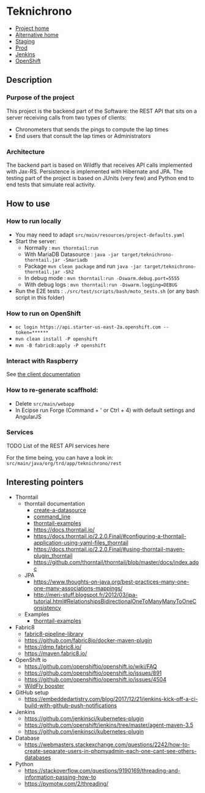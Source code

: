 # Teknichrono

* [Project home](https://github.com/fabricepipart/teknichrono)
* [Alternative home](https://bitbucket.org/trdteam/teknichrono/overview)
* [Staging](http://teknichrono-fabrice-pipart-stage.b542.starter-us-east-2a.openshiftapps.com/)
* [Prod](http://frontend-fabrice-pipart-run.b542.starter-us-east-2a.openshiftapps.com/)
* [Jenkins](https://jenkins.openshift.io/job/fabricepipart/job/teknichrono/)
* [OpenShift](https://console.starter-us-east-2a.openshift.com/console/project/fabrice-pipart/browse/pipelines)

## Description

### Purpose of the project

This project is the backend part of the Software: the REST API that sits on a server receiving calls from two types of clients:

* Chronometers that sends the pings to compute the lap times
* End users that consult the lap times or Administrators

### Architecture

The backend part is based on Wildfly that receives API calls implemented with Jax-RS. Persistence is implemented with Hibernate and JPA.
The testing part of the project is based on JUnits (very few) and Python end to end tests that simulate real activity.

## How to use

### How to run locally

* You may need to adapt ```src/main/resources/project-defaults.yaml```
* Start the server:
  * Normally : ```mvn thorntail:run``` 
  * With MariaDB Datasource : ```java -jar target/teknichrono-thorntail.jar -Smariadb```
  * Package ```mvn clean package``` and run ```java -jar target/teknichrono-thorntail.jar -Sh2```
  * In debug mode : ```mvn thorntail:run -Dswarm.debug.port=5555```
  * With debug logs : ```mvn thorntail:run -Dswarm.logging=DEBUG```
* Run the E2E tests : ```./src/test/scripts/bash/moto_tests.sh``` (or any bash script in this folder)

### How to run on OpenShift

* ```oc login https://api.starter-us-east-2a.openshift.com --token=******```
* ```mvn clean install -P openshift```
* ```mvn -B fabric8:apply -P openshift```


### Interact with Raspberry

See [the client documentation](src/main/client/Readme.md)

### How to re-generate scaffhold:

* Delete ```src/main/webapp```
* In Ecipse run Forge (Command + ' or Ctrl + 4) with default settings and AngularJS

### Services

TODO List of the REST API services here

For the time being, you can have a look in: ```src/main/java/org/trd/app/teknichrono/rest```

## Interesting pointers

* Thorntail
  * thorntail documentation
    * [create-a-datasource](https://howto.thorntail.io/create-a-datasource/)
    * [command_line](https://thorntail.gitbooks.io/thorntail-users-guide/configuration/command_line.html)
    * [thorntail-examples](https://github.com/thorntail/thorntail-examples)
    * https://docs.thorntail.io/
    * https://docs.thorntail.io/2.2.0.Final/#configuring-a-thorntail-application-using-yaml-files_thorntail
    * https://docs.thorntail.io/2.2.0.Final/#using-thorntail-maven-plugin_thorntail
    * https://github.com/thorntail/thorntail/blob/master/docs/index.adoc
  * JPA
    * https://www.thoughts-on-java.org/best-practices-many-one-one-many-associations-mappings/
    * http://meri-stuff.blogspot.fr/2012/03/jpa-tutorial.html#RelationshipsBidirectionalOneToManyManyToOneConsistency
  * Examples
    * [thorntail-examples](https://github.com/thorntail/thorntail-examples)
* Fabric8
  * [fabric8-pipeline-library](https://github.com/fabric8io/fabric8-pipeline-library)
  * https://github.com/fabric8io/docker-maven-plugin
  * https://dmp.fabric8.io/
  * https://maven.fabric8.io/
* OpenShift io
  * https://github.com/openshiftio/openshift.io/wiki/FAQ
  * https://github.com/openshiftio/openshift.io/issues/891
  * https://github.com/openshiftio/openshift.io/issues/4504
  * [WildFly booster](https://github.com/openshiftio/booster-parent/blob/master/pom.xml)
* GitHub setup
  * https://embeddedartistry.com/blog/2017/12/21/jenkins-kick-off-a-ci-build-with-github-push-notifications
* Jenkins
  * https://github.com/jenkinsci/kubernetes-plugin
  * https://github.com/openshift/jenkins/tree/master/agent-maven-3.5
  * https://github.com/jenkinsci/kubernetes-plugin
* Database
  * https://webmasters.stackexchange.com/questions/2242/how-to-create-separate-users-in-phpmyadmin-each-one-cant-see-others-databases
* Python
  * https://stackoverflow.com/questions/9190169/threading-and-information-passing-how-to
  * https://pymotw.com/2/threading/